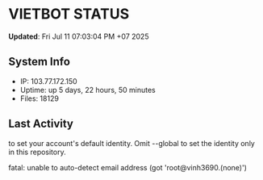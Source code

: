 # VIETBOT STATUS
**Updated**: Fri Jul 11 07:03:04 PM +07 2025

## System Info
- IP: 103.77.172.150
- Uptime: up 5 days, 22 hours, 50 minutes
- Files: 18129

## Last Activity

to set your account's default identity.
Omit --global to set the identity only in this repository.

fatal: unable to auto-detect email address (got 'root@vinh3690.(none)')
